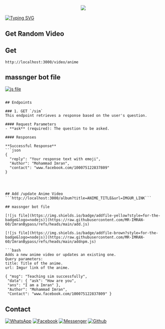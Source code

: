 <h3 align="center">
  
  <p align="center"><img src="https://img.shields.io/badge/WLCM%20TO -IMRAN VIDEO API-green?colorA=%23ff0000&colorB=%23017e40&style=flat-square">  
  
</h3>

[![Typing SVG](https://readme-typing-svg.herokuapp.com?font=Neuton&size=25&color=30FF40&background=000000&center=true&vCenter=true&width=360&height=60&lines=Hello+World%2C+I'm+Mr-IMRAN+Here+🤙;𝙸𝚃'𝚜+𝙽𝙾𝚃+𝙰+𝙹𝚄𝚂𝚃+𝙽𝙰𝙼𝙴+𝙱𝚁𝙾+🥱;𝙸𝚃'𝚜+𝙰+𝙱𝚁𝙰𝙽𝙳+🔥;Respect+Mr.IMRAN+🥀;Thanks+My+All+Friend+🤙+🥰)](https://git.io/typing-svg)

## Get Random Video 


## Get 
``` http://localhost:3000/video/anime ```
## massnger bot file 

[![js file](https://img.shields.io/badge/videofile-red?style=for-the-badge&logo=nodejs)](https://raw.githubusercontent.com/MR-IMRAN-60/ImranBypass/refs/heads/main/random.js)

```Returns a random anime video in JSON format.

## Endpoints

### 1. GET `/sim`
This endpoint retrieves a response based on the user's question.

#### Request Parameters
- **ask** (required): The question to be asked.

#### Responses

**Successful Response**
```json
{
  "reply": "Your response text with emoji",
  "Author": "Mohammad Imran",
  "contact": "www.facebook.com/100075122837809"
}




## Add /update Anime Video
```http://localhost:3000/album?title=ANIME_TITLE&url=IMGUR_LINK```

## massnger bot file 

[![js file](https://img.shields.io/badge/addfile-yellow?style=for-the-badge&logo=nodejs)](https://raw.githubusercontent.com/MR-IMRAN-60/ImranBypass/refs/heads/main/add.js)

[![js file](https://img.shields.io/badge/addfile-brown?style=for-the-badge&logo=nodejs)](https://raw.githubusercontent.com/MR-IMRAN-60/ImranBypass/refs/heads/main/addnpm.js)

```bash
Adds a new anime video or updates an existing one.
Query parameters:
title: Title of the anime.
url: Imgur link of the anime.
```
```Response:
{ "msg": "Teaching sim successfully",
 "data": { "ask": "How are you",
 "ans": "I am a Imran" },
 "Author": "Mohammad Imran",
 "Contact": "www.facebook.com/100075122837809" }
```

## Contact

[![WhatsApp](https://img.shields.io/badge/WhatsApp-green?style=for-the-badge&logo=whatsapp)](https://wa.me/+8801689903267)
[![Facebook](https://img.shields.io/badge/Facebook-green?style=for-the-badge&logo=facebook)](https://www.facebook.com/Imran.Ahmed099)
[![Messenger](https://img.shields.io/badge/Chat-Messenger-blue?style=for-the-badge&logo=messenger)](https://m.me/100075122837809)
[![Github](https://img.shields.io/badge/Github-MrDarkYTgreen?style=for-the-badge&logo=github)](https://github.com/MR-IMRAN-60)
